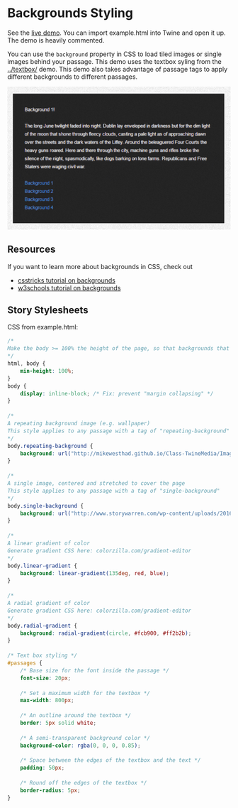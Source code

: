 # Backgrounds Styling

See the [live demo](//mikewesthad.com/twine-resources/css/backgrounds/example.html). You can import example.html into Twine and open it up. The demo is heavily commented.

You can use the `background` property in CSS to load tiled images or single images behind your passage. This demo uses the textbox syling from the [../textbox/](textbox) demo. This demo also takes advantage of passage tags to apply different backgrounds to different passages.

![Demo](backgrounds.gif)

## Resources

If you want to learn more about backgrounds in CSS, check out

- [csstricks tutorial on backgrounds](https://css-tricks.com/almanac/properties/b/background-image/)
- [w3schools tutorial on backgrounds](http://www.w3schools.com/css/css_background.asp) 

## Story Stylesheets

CSS from example.html:

```css
/* 
Make the body >= 100% the height of the page, so that backgrounds that fill the whole screen look as expected
*/
html, body {
	min-height: 100%;
}
body {
	display: inline-block; /* Fix: prevent "margin collapsing" */ 
}

/* 
A repeating background image (e.g. wallpaper)
This style applies to any passage with a tag of "repeating-background"
*/
body.repeating-background {
	background: url("http://mikewesthad.github.io/Class-TwineMedia/Images/Pattern_SwirlPattern.png");
}

/* 
A single image, centered and stretched to cover the page
This style applies to any passage with a tag of "single-background"
*/
body.single-background {
  	background: url("http://www.storywarren.com/wp-content/uploads/2016/09/space-1.jpg") center center / cover no-repeat;
}

/* 
A linear gradient of color
Generate gradient CSS here: colorzilla.com/gradient-editor
*/
body.linear-gradient {
  	background: linear-gradient(135deg, red, blue);
}

/* 
A radial gradient of color
Generate gradient CSS here: colorzilla.com/gradient-editor
*/
body.radial-gradient {
	background: radial-gradient(circle, #fcb900, #ff2b2b);
}

/* Text box styling */
#passages {
	/* Base size for the font inside the passage */
  	font-size: 20px;
  
  	/* Set a maximum width for the textbox */
  	max-width: 800px;
  
  	/* An outline around the textbox */
  	border: 5px solid white;
  	
  	/* A semi-transparent background color */
  	background-color: rgba(0, 0, 0, 0.85);
  
  	/* Space between the edges of the textbox and the text */
  	padding: 50px;
  
  	/* Round off the edges of the textbox */
  	border-radius: 5px;  
}
```
